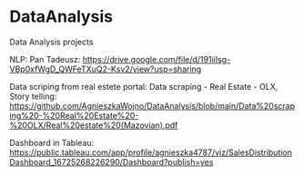 # DataAnalysis
Data Analysis projects

NLP: Pan Tadeusz: https://drive.google.com/file/d/191iiIsg-VBp0xfWgD_QWFeTXuQ2-Ksv2/view?usp=sharing

Data scriping from real estete portal:  Data scraping - Real Estate - OLX,  
   Story telling: https://github.com/AgnieszkaWojno/DataAnalysis/blob/main/Data%20scraping%20-%20Real%20Estate%20-%20OLX/Real%20estate%20(Mazovian).pdf

Dashboard in Tableau: https://public.tableau.com/app/profile/agnieszka4787/viz/SalesDistributionDashboard_16725268226290/Dashboard?publish=yes

